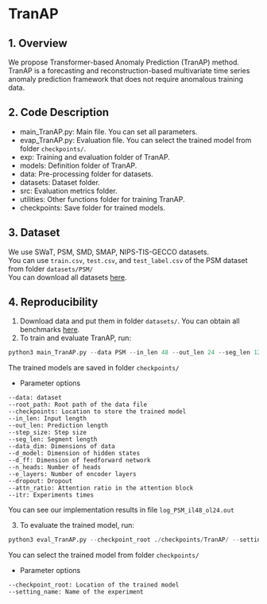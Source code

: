 # **TranAP**

## 1. Overview
We propose Transformer-based Anomaly Prediction (TranAP) method.
TranAP is a forecasting and reconstruction-based multivariate
time series anomaly prediction framework that does not require
anomalous training data. 

## 2. Code Description
- main_TranAP.py: Main file. You can set all parameters.
- evap_TranAP.py: Evaluation file. You can select the trained model from folder `checkpoints/`.
- exp: Training and evaluation folder of TranAP.
- models: Definition folder of TranAP.
- data: Pre-processing folder for datasets.
- datasets: Dataset folder.
- src: Evaluation metrics folder.
- utilities: Other functions folder for training TranAP.
- checkpoints: Save folder for trained models.

## 3. Dataset
We use SWaT, PSM, SMD, SMAP, NIPS-TIS-GECCO datasets.  
You can use `train.csv`, `test.csv`, and `test_label.csv` of the PSM dataset from folder `datasets/PSM/`  
You can download all datasets [here](https://drive.google.com/drive/folders/1RaIJQ8esoWuhyphhmMaH-VCDh-WIluRR).

## 4. Reproducibility
1. Download data and put them in folder `datasets/`. You can obtain all benchmarks [here](https://drive.google.com/drive/folders/1RaIJQ8esoWuhyphhmMaH-VCDh-WIluRR).
2. To train and evaluate TranAP, run:  
```python
python3 main_TranAP.py --data PSM --in_len 48 --out_len 24 --seg_len 12 --itr 5
```
The trained models are saved in folder `checkpoints/`
- Parameter options
```
--data: dataset
--root_path: Root path of the data file
--checkpoints: Location to store the trained model
--in_len: Input length
--out_len: Prediction length
--step_size: Step size
--seg_len: Segment length
--data_dim: Dimensions of data
--d_model: Dimension of hidden states
--d_ff: Dimension of feedforward network
--n_heads: Number of heads
--e_layers: Number of encoder layers
--dropout: Dropout
--attn_ratio: Attention ratio in the attention block
--itr: Experiments times
```
You can see our implementation results in file `log_PSM_il48_ol24.out` 

3. To evaluate the trained model, run:
 ```python
python3 eval_TranAP.py --checkpoint_root ./checkpoints/TranAP/ --setting_name TranAP_PSM_il48_ol24_ss6_sl12_win2_fa10_dm256_nh4_el3_attn0.25_itr0/
```
You can select the trained model from folder `checkpoints/`
- Parameter options
```
--checkpoint_root: Location of the trained model 
--setting_name: Name of the experiment
```

